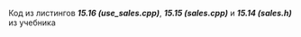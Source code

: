 Код из листингов ***15.16 (use_sales.cpp)***, ***15.15 (sales.cpp)*** и ***15.14 (sales.h)*** из учебника
